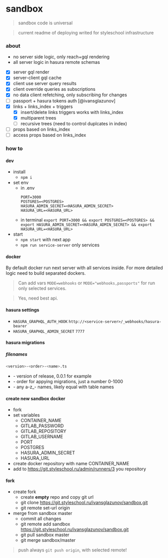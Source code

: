 # sandbox

> sandbox code is universal

> current readme of deploying writed for styleschool infrastructure

### about

- no server side logic, only reach+gql rendering
- all server logic in hasura remote schemas

- [x] server gql render
- [x] server-client gql cache
- [x] client use server query results
- [x] client override queries as subscriptions
- [x] no data client refetching, only subscribing for changes
- [ ] passport + hasura tokens auth [@ivansglazunov]
- [x] links + links_index + triggers
  - [x] insert/delete links triggers works with links_index
  - [x] multiparent trees
  - [ ] recursive trees (need to control duplcates in index)
- [ ] props based on links_index
- [ ] access props based on links_index

### how to

#### dev

- install
  - `npm i`
- set env
  - in .env
    ```
    PORT=3000
    POSTGRES=<POSTGRES>
    HASURA_ADMIN_SECRET=<HASURA_ADMIN_SECRET>
    HASURA_URL=<HASURA_URL>
    ```
  - in terminal `export PORT=3000 && export POSTGRES=<POSTGRES> && export HASURA_ADMIN_SECRET=<HASURA_ADMIN_SECRET> && export HASURA_URL=<HASURA_URL>`
- start
  - `npm start` with next app
  - `npm run service-server` only services

#### docker

By default docker run next server with all services inside. For more detailed logic need to build separated dockers.

> Can add vars `MODE=webhooks` or `MODE="webhooks,passports"` for run only selected services.

> Yes, need best api.

#### hasura settings

- `HASURA_GRAPHQL_AUTH_HOOK` `http://<service-server>/_webhooks/hasura-bearer`
- `HASURA_GRAPHQL_ADMIN_SECRET` `7777`

#### hasura migrations

##### filenames

```sh
<version>-<order>-<name>.ts
```

- <version> - version of release, 0.0.1 for example
- <order> - order for appying migrations, just a number 0-1000
- <name> - any a-z_- names, likely equal with table names

#### create new sandbox docker

- fork
- set variables
  - CONTAINER_NAME
  - GITLAB_PASSWORD
  - GITLAB_REPOSITORY
  - GITLAB_USERNAME
  - PORT
  - POSTGRES
  - HASURA_ADMIN_SECRET
  - HASURA_URL
- create docker repository with name CONTAINER_NAME
- add to https://git.styleschool.ru/admin/runners/3 you repository

#### fork

- create fork
  - create **empty** repo and copy git url
  - git clone https://git.styleschool.ru/ivansglazunov/sandbox.git
  - git remote set-url origin <my-repo>
- merge from sandbox master
  - commit all changes
  - git remote add sandbox https://git.styleschool.ru/ivansglazunov/sandbox.git
  - git pull sandbox master
  - git merge sandbox/master

> push always `git push origin`, with selected remote!
